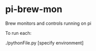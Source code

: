 # pi-brew-mon
Brew monitors and controls running on pi

To run each:

./pythonFile.py [specify environment]


